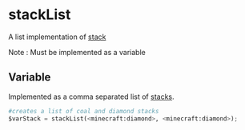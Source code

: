 # stackList

A list implementation of [stack](/arguments/stack/)

Note : Must be implemented as a variable

## Variable

Implemented as a comma separated list of [stacks](/arguments/stack/).
```python
#creates a list of coal and diamond stacks
$varStack = stackList(<minecraft:diamond>, <minecraft:diamond>);
```

